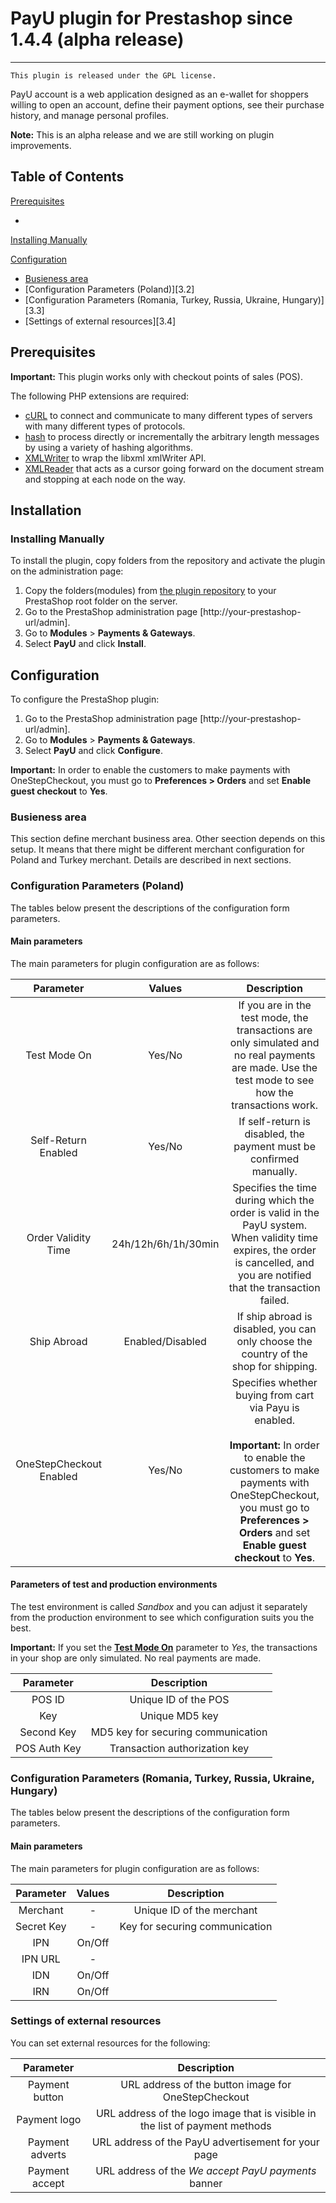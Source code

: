 # PayU plugin for Prestashop since 1.4.4  (alpha release)
-------
``This plugin is released under the GPL license.``

PayU account is a web application designed as an e-wallet for shoppers willing to open an account, 
define their payment options, see their purchase history, and manage personal profiles.

**Note:** This is an alpha release and we are still working on plugin improvements.

## Table of Contents

[Prerequisites][1] <br />
<!--[Installation][2]-->
 * 
[Installing Manually][2.1]

<!--* [Installing from admin page][2.2]-->

[Configuration][3]
* [Busieness area][3.1]
* [Configuration Parameters (Poland)][3.2]
* [Configuration Parameters (Romania, Turkey, Russia, Ukraine, Hungary)][3.3]
* [Settings of external resources][3.4]

## Prerequisites

**Important:** This plugin works only with checkout points of sales (POS).

The following PHP extensions are required:

* [cURL][ext2] to connect and communicate to many different types of servers with many different types of protocols.
* [hash][ext3] to process directly or incrementally the arbitrary length messages by using a variety of hashing algorithms.
* [XMLWriter][ext4] to wrap the libxml xmlWriter API.
* [XMLReader][ext5] that acts as a cursor going forward on the document stream and stopping at each node on the way.

## Installation

<!--There are two ways in which you can install the plugin:

* [manual installation][2.1] by copying and pasting folders from the repository
* [installation from the admin page][2.2]

See the sections below to find out about steps for each of the procedures.-->

### Installing Manually

To install the plugin, copy folders from the repository and activate the plugin on the administration page:

1. Copy the folders(modules) from [the plugin repository][ext1] to your PrestaShop root folder on the server.
2. Go to the PrestaShop administration page [http://your-prestashop-url/admin].
3. Go to **Modules** > **Payments & Gateways**.
4. Select **PayU** and click **Install**.


<!--### Installing from the administration page

PrestaShop allows you to install the plugin from the administration page. -->


## Configuration

To configure the PrestaShop plugin:

1. Go to the PrestaShop administration page [http://your-prestashop-url/admin].
2. Go to **Modules** > **Payments & Gateways**.
3. Select **PayU** and click **Configure**.

**Important:** In order to enable the customers to make payments with OneStepCheckout, you must go to **Preferences > Orders** and set **Enable guest checkout** to **Yes**.

### Busieness area

This section define merchant business area. Other seection depends on this setup. It means that there might be different merchant configuration for Poland and Turkey merchant. 
Details are described in next sections.


### Configuration Parameters (Poland)

The tables below present the descriptions of the configuration form parameters.

#### Main parameters

The main parameters for plugin configuration are as follows:

| Parameter | Values | Description | 
|:---------:|:------:|:-----------:|
|Test Mode On|Yes/No|If you are in the test mode, the transactions are only simulated and no real payments are made. Use the test mode to see how the transactions work.|
|Self-Return Enabled|Yes/No|If self-return is disabled, the payment must be confirmed manually.|
|Order Validity Time|24h/12h/6h/1h/30min|Specifies the time during which the order is valid in the PayU system. When validity time expires, the order is cancelled, and you are notified that the transaction failed.|
|Ship Abroad|Enabled/Disabled|If ship abroad is disabled, you can only choose the country of the shop for shipping.|
|OneStepCheckout Enabled|Yes/No|Specifies whether buying from cart via Payu is enabled. <br><br> **Important:** In order to enable the customers to make payments with OneStepCheckout, you must go to **Preferences > Orders** and set **Enable guest checkout** to **Yes**.|

#### Parameters of test and production environments

The test environment is called *Sandbox* and you can adjust it separately from the production environment to see which configuration suits you the best.
<!--To check the values of the parameters below, go to **Administration Panel** > **My shops** > **Your shop** > **POS** and click the name of a given POS.
-->
**Important:** If you set the [**Test Mode On**][3.1.1] parameter to *Yes*, the transactions in your shop are only simulated. No real payments are made.

| Parameter | Description | 
|:---------:|:-----------:|
|POS ID|Unique ID of the POS|
|Key|Unique MD5 key
|Second Key| MD5 key for securing communication|
|POS Auth Key|Transaction authorization key|

### Configuration Parameters (Romania, Turkey, Russia, Ukraine, Hungary)

The tables below present the descriptions of the configuration form parameters.

#### Main parameters

The main parameters for plugin configuration are as follows:

| Parameter | Values | Description | 
|:---------:|:------:|:-----------:|
|Merchant|-|Unique ID of the merchant|
|Secret Key|-|Key for securing communication|
|IPN|On/Off||
|IPN URL|-||
|IDN|On/Off||
|IRN|On/Off||


### Settings of external resources

You can set external resources for the following:

| Parameter |Description | 
|:---------:|:-----------:|
|Payment button|URL address of the button image for OneStepCheckout|
|Payment logo|URL address of the logo image that is visible in the list of payment methods|
|Payment adverts|URL address of the PayU advertisement for your page|
|Payment accept|URL address of the *We accept PayU payments* banner|

<!--LINKS-->

<!--topic urls:-->

[1]: https://github.com/PayU/plugin_prestashop_144#prerequisites
[2]: https://github.com/PayU/plugin_prestashop_144#installation
[2.1]: https://github.com/PayU/plugin_prestashop_144#installing-manually
[2.2]: https://github.com/PayU/plugin_prestashop_144#installing-from-admin-page
[3]: https://github.com/PayU/plugin_prestashop_144#configuration
[3.1]: https://github.com/PayU/plugin_prestashop_144#configuration-parameters
[3.1.1]: https://github.com/PayU/plugin_prestashop_144#main-parameters
[3.1.2]: https://github.com/PayU/plugin_prestashop_144#parameters-of-production-and-test-environments
[3.1.3]: https://github.com/PayU/plugin_prestashop_144#settings-of-external-resources


<!--external links:-->

[ext1]: https://github.com/PayU/plugin_prestashop_144
[ext2]: http://php.net/manual/en/book.curl.php
[ext3]: http://php.net/manual/en/book.hash.php
[ext4]: http://php.net/manual/en/book.xmlwriter.php
[ext5]: http://php.net/manual/en/book.xmlreader.php

<!--images:-->
